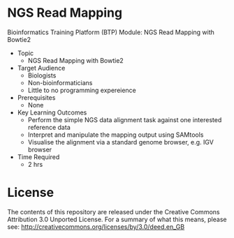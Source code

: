 # NGS Read Mapping
Bioinformatics Training Platform (BTP) Module: NGS Read Mapping with Bowtie2

  * Topic
    * NGS Read Mapping with Bowtie2
  * Target Audience
    * Biologists
	* Non-bioinformaticians
	* Little to no programming expereience
  * Prerequisites
    * None
  * Key Learning Outcomes
    * Perform the simple NGS data alignment task against one interested reference data
    * Interpret and manipulate the mapping output using SAMtools
    * Visualise the alignment via a standard genome browser, e.g. IGV browser
  * Time Required
    * 2 hrs

License
=======
The contents of this repository are released under the Creative Commons
Attribution 3.0 Unported License. For a summary of what this means,
please see:
http://creativecommons.org/licenses/by/3.0/deed.en_GB
